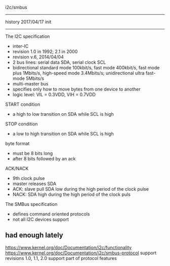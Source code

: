 i2c/smbus

---------------------------------------------------------------------
history
	2017/04/17	init

---------------------------------------------------------------------
The I2C specification
- inter-IC
- revision 1.0 in 1992; 2.1 in 2000
- revision v.6, 2014/04/04
- 2 bus lines: serial data SDA, serial clock SCL
- bidirectional standard mode 100kbit/s, fast mode 400kbit/s, fast mode plus 1Mbits/s, high-speed mode 3.4Mbits/s; unidirectional ultra fast-mode 5Mbits/s
- multi-master bus
- specifies only how to move bytes from one device to another
- logic level: VIL = 0.3VDD, VIH = 0.7VDD

START condition
- a high to low transition on SDA while SCL is high

STOP condition
- a low to high transition on SDA while SCL is high

byte format
- must be 8 bits long
- after 8 bits followed by an ack

ACK/NACK
- 9th clock pulse
- master releases SDA
- ACK: slave pull SDA low during the high period of the clock pulse
- NACK: SDA high during the high period of the clock puls


The SMBus specification 
- defines command oriented protocols
- not all I2C devices support

had enough lately 
---------------------------------------------------------------------
https://www.kernel.org/doc/Documentation/i2c/functionality
https://www.kernel.org/doc/Documentation/i2c/smbus-protocol
support revisions 1.0, 1.1, 2.0
support part of protocol features